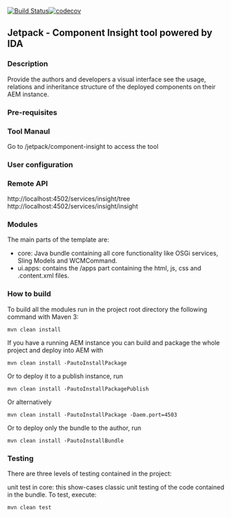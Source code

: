 [![Build Status](https://travis-ci.org/ida-mediafoundry/jetpack-component-insight.svg?branch=master)](https://travis-ci.org/ida-mediafoundry/jetpack-component-insight)[![codecov](https://codecov.io/gh/ida-mediafoundry/jetpack-component-insight/branch/master/graph/badge.svg)](https://codecov.io/gh/ida-mediafoundry/jetpack-component-insight)

## Jetpack - Component Insight tool powered by IDA

### Description

Provide the authors and developers a visual interface see the usage, relations and inheritance structure of the deployed components on their AEM instance.

### Pre-requisites

### Tool Manaul

Go to /jetpack/component-insight to access the tool

### User configuration

### Remote API

http://localhost:4502/services/insight/tree
http://localhost:4502/services/insight/insight  

### Modules

The main parts of the template are:

* core: Java bundle containing all core functionality like OSGi services, Sling Models and WCMCommand.
* ui.apps: contains the /apps part containing the html, js, css and .content.xml files.

### How to build

To build all the modules run in the project root directory the following command with Maven 3:

    mvn clean install

If you have a running AEM instance you can build and package the whole project and deploy into AEM with  

    mvn clean install -PautoInstallPackage
    
Or to deploy it to a publish instance, run

    mvn clean install -PautoInstallPackagePublish
    
Or alternatively

    mvn clean install -PautoInstallPackage -Daem.port=4503

Or to deploy only the bundle to the author, run

    mvn clean install -PautoInstallBundle

### Testing

There are three levels of testing contained in the project:

unit test in core: this show-cases classic unit testing of the code contained in the bundle. To test, execute:

    mvn clean test
